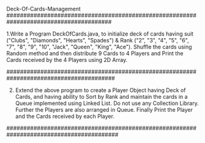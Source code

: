 Deck-Of-Cards-Management
#######################################################################################

1.Write a Program DeckOfCards.java, to initialize deck of cards having suit
("Clubs", "Diamonds", "Hearts", "Spades") & Rank ("2", "3", "4", "5", "6", "7", "8",
"9", "10", "Jack", "Queen", "King", "Ace"). Shuffle the cards using Random
method and then distribute 9 Cards to 4 Players and Print the Cards received by
the 4 Players using 2D Array.

########################################################################################

2. Extend the above program to create a Player Object having Deck of Cards, and
having ability to Sort by Rank and maintain the cards in a Queue implemented
using Linked List. Do not use any Collection Library. Further the Players are also
arranged in Queue. Finally Print the Player and the Cards received by each
Player.

#########################################################################################
